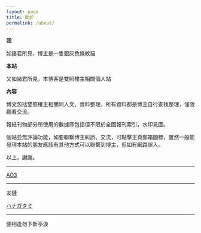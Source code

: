 ```yaml
---
layout: page
title: 關於
permalink: /about/
---
```



**我** 

如諸君所見，博主是一隻銀灰色條紋貓

**本站**

又如諸君所見，本博客是雙照樓主相關個人站

**內容**

博文包括雙照樓主相關同人文、資料整理，所有資料都是博主自行查找整理，僅限觀看交流。

報紙刊物部分所使用的數據庫包括但不限於全國報刊索引，水印見圖。

個站並無評論功能，如要聯繫博主糾誤、交流，可點擊主頁郵箱圖標，雖然一般能發現本站的朋友應該有其他方式可以聯繫到博主，但如有網路誤入。

以上，謝謝。


* * *

[AO3](https://archiveofourown.org/users/xxfive/pseuds/silvertabby)

* * *

友鏈

[ハナガタミ](https://kanransya.github.io/nami-jetcoaster/about/)


* * *

便相逢勿下新亭淚
